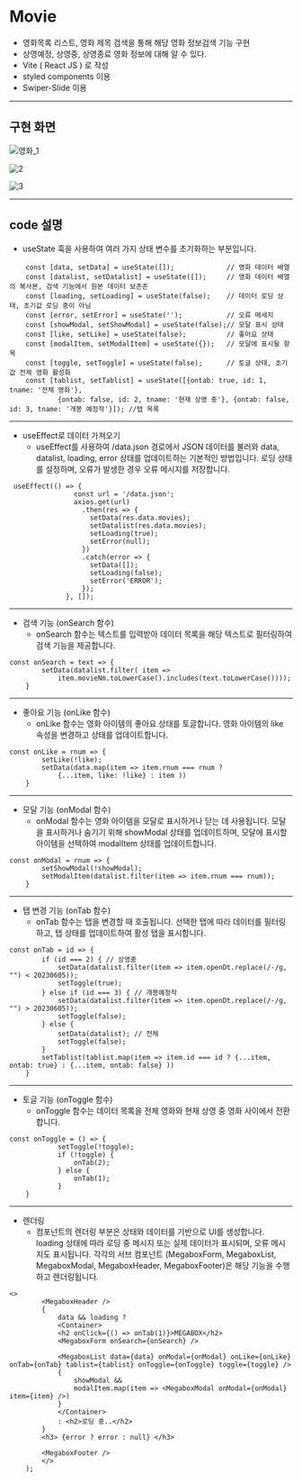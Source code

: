 # Movie
 
- 영화목록 리스트, 영화 제목 검색을 통해 해당 영화 정보검색 기능 구현
- 상영예정, 상영중, 상영종료 영화 정보에 대해 알 수 있다.
- Vite ( React JS ) 로 작성
- styled components 이용
- Swiper-Slide 이용
*** 

## 구현 화면
 
![영화_1](https://github.com/lcl3392/Movie/assets/133613544/fc44236d-d0c9-4baa-bc03-a3340f0af260)

![2](https://github.com/lcl3392/Movie/assets/133613544/5d859615-9cd0-4d82-96b2-87411db2a396)

![3](https://github.com/lcl3392/Movie/assets/133613544/807a1c2c-51bf-4c95-87a3-9564863aea63)

***
## code 설명


- useState 훅을 사용하여 여러 가지 상태 변수를 초기화하는 부분입니다.
```
    const [data, setData] = useState([]);             // 영화 데이터 배열
    const [datalist, setDatalist] = useState([]);     // 영화 데이터 배열의 복사본, 검색 기능에서 원본 데이터 보존존
    const [loading, setLoading] = useState(false);    // 데이터 로딩 상태, 초기값 로딩 중이 아님
    const [error, setError] = useState('');           // 오류 메세지
    const [showModal, setShowModal] = useState(false);// 모달 표시 상태
    const [like, setLike] = useState(false);          // 좋아요 상태
    const [modalItem, setModalItem] = useState({});   // 모달에 표시될 항목
    const [toggle, setToggle] = useState(false);      // 토글 상태, 초기값 전체 영화 활성화
    const [tablist, setTablist] = useState([{ontab: true, id: 1, tname: '전체 영화'}, 
            {ontab: false, id: 2, tname: '현재 상영 중'}, {ontab: false, id: 3, tname: '개봉 예정작'}]); //탭 목록
```


***
- useEffect로 데이터 가져오기
   + useEffect를 사용하여 /data.json 경로에서 JSON 데이터를 불러와 data, datalist, loading, error 상태를 업데이트하는 기본적인 방법입니다. 로딩 상태를 설정하며, 오류가 발생한 경우 오류 메시지를 저장합니다.
```
 useEffect(() => {
                const url = '/data.json'; 
                axios.get(url)
                  .then(res => {
                    setData(res.data.movies);
                    setDatalist(res.data.movies);
                    setLoading(true);
                    setError(null);
                  })
                  .catch(error => {
                    setData([]);
                    setLoading(false);
                    setError('ERROR');
                  });
              }, []);

```

***
- 검색 기능 (onSearch 함수)
   + onSearch 함수는 텍스트를 입력받아 데이터 목록을 해당 텍스트로 필터링하여 검색 기능을 제공합니다.
```
const onSearch = text => {
        setData(datalist.filter( item =>
            item.movieNm.toLowerCase().includes(text.toLowerCase())));
    }
```


***
- 좋아요 기능 (onLike 함수)
  + onLike 함수는 영화 아이템의 좋아요 상태를 토글합니다. 영화 아이템의 like 속성을 변경하고 상태를 업데이트합니다.
```
const onLike = rnum => {
        setLike(!like);
        setData(data.map(item => item.rnum === rnum ?
            {...item, like: !like} : item ))
    }
```


***
- 모달 기능 (onModal 함수)
  + onModal 함수는 영화 아이템을 모달로 표시하거나 닫는 데 사용됩니다. 모달을 표시하거나 숨기기 위해 showModal 상태를 업데이트하며, 모달에 표시할 아이템을 선택하여 modalItem 상태를 업데이트합니다.
```
const onModal = rnum => {
        setShowModal(!showModal);
        setModalItem(datalist.filter(item => item.rnum === rnum));
    }
```


***
- 탭 변경 기능 (onTab 함수)
  + onTab 함수는 탭을 변경할 때 호출됩니다. 선택한 탭에 따라 데이터를 필터링하고, 탭 상태를 업데이트하여 활성 탭을 표시합니다.
```
const onTab = id => {
        if (id === 2) { // 상영중
            setData(datalist.filter(item => item.openDt.replace(/-/g, "") < 20230605));
            setToggle(true);
        } else if (id === 3) { // 개봉예정작
            setData(datalist.filter(item => item.openDt.replace(/-/g, "") > 20230605));
            setToggle(false);
        } else {
            setData(datalist); // 전체
            setToggle(false);
        }
        setTablist(tablist.map(item => item.id === id ? {...item, ontab: true} : {...item, ontab: false} ))
    }
```


***
- 토글 기능 (onToggle 함수)
  + onToggle 함수는 데이터 목록을 전체 영화와 현재 상영 중 영화 사이에서 전환합니다.
```
const onToggle = () => {
            setToggle(!toggle);
            if (!toggle) {
                onTab(2);
            } else {
                onTab(1);
            }
    }
```


***
- 렌더링
  + 컴포넌트의 렌더링 부분은 상태와 데이터를 기반으로 UI를 생성합니다. loading 상태에 따라 로딩 중 메시지 또는 실제 데이터가 표시되며, 오류 메시지도 표시됩니다. 각각의 서브 컴포넌트 (MegaboxForm, MegaboxList, MegaboxModal, MegaboxHeader, MegaboxFooter)은 해당 기능을 수행하고 렌더링됩니다.
```
<>
        <MegaboxHeader />
        {
            data && loading ?
            <Container>
            <h2 onClick={() => onTab(1)}>MEGABOX</h2>
            <MegaboxForm onSearch={onSearch} />
        
            <MegaboxList data={data} onModal={onModal} onLike={onLike} onTab={onTab} tablist={tablist} onToggle={onToggle} toggle={toggle} />
            {
                showModal &&
                modalItem.map(item => <MegaboxModal onModal={onModal} item={item} />)
            }
            </Container>
            : <h2>로딩 중..</h2>
        }
        <h3> {error ? error : null} </h3>

        <MegaboxFooter />
        </>
    );
```

